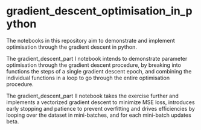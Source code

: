 # gradient_descent_optimisation_in_python

The notebooks in this repository aim to demonstrate and implement optimisation through the gradient descent in python. 

The gradient_descent_part I notebook intends to demonstrate parameter optimisation through the gradient descent procedure, by breaking into functions the steps of a single gradient descent epoch, and combining the individual functions in a loop to go through the entire optimisation procedure.

The  gradient_descent_part II notebook takes the exercise further and implements a vectorized gradient descent to minimize MSE loss, introduces early stopping and patience to prevent overfitting and drives efficiencies by looping over the dataset in mini-batches, and for each mini-batch updates beta.
